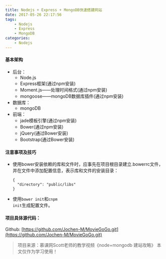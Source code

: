 ```yaml
---
title: Nodejs + Express + MongoDB快速搭建网站
date: 2017-05-26 22:17:56
tags:
    - Nodejs
    - Express
    - MongoDB
categories:
    - Nodejs
---
```


#### 基本架构
+ 后台：
  + Node.js
  + Express框架(通过npm安装)
  + Moment.js——处理时间格式(通过npm安装)
  + mongoose——mongoDB数据库插件(通过npm安装)
+ 数据库：
  + mongoDB
+ 前端：
  + jade模板引擎(通过npm安装)
  + Bower(通过npm安装)
  + jQuery(通过Bower安装)
  + Bootstrap(通过Bower安装)

<!-- more -->

#### 注意事项及技巧
+ 使用bower安装依赖的库和文件时，应事先在项目根目录建立.bowerrc文件，并在文件中添加配置信息，表示库和文件的安装目录：
  ```
  {
    "directory": "public/libs"
  }
  ```
+ 使用<code>bower init</code>和<code>cnpm init</code>生成配置文件。

#### 项目具体源代码：
Github: [https://github.com/Jochen-M/MovieGoGo.git](https://github.com/Jochen-M/MovieGoGo.git)

> 项目来源：慕课网Scott老师的教学视频《node+mongodb 建站攻略》
> 本文仅作为学习使用！